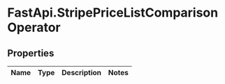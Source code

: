 # FastApi.StripePriceListComparisonOperator

## Properties
Name | Type | Description | Notes
------------ | ------------- | ------------- | -------------
